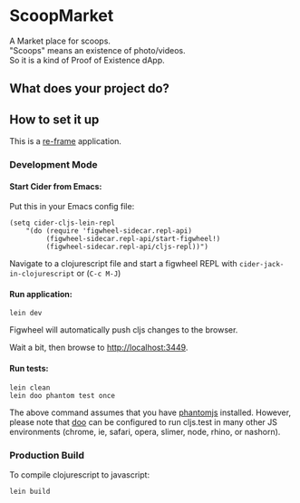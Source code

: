 # ScoopMarket

A Market place for scoops.  
"Scoops" means an existence of photo/videos.  
So it is a kind of Proof of Existence dApp.

## What does your project do?

## How to set it up

This is a [re-frame](https://github.com/Day8/re-frame) application.

### Development Mode

#### Start Cider from Emacs:

Put this in your Emacs config file:

```
(setq cider-cljs-lein-repl
    "(do (require 'figwheel-sidecar.repl-api)
         (figwheel-sidecar.repl-api/start-figwheel!)
         (figwheel-sidecar.repl-api/cljs-repl))")
```

Navigate to a clojurescript file and start a figwheel REPL with `cider-jack-in-clojurescript` or (`C-c M-J`)

#### Run application:

```
lein dev
```

Figwheel will automatically push cljs changes to the browser.

Wait a bit, then browse to [http://localhost:3449](http://localhost:3449).

#### Run tests:

```
lein clean
lein doo phantom test once
```

The above command assumes that you have [phantomjs](https://www.npmjs.com/package/phantomjs) installed. However, please note that [doo](https://github.com/bensu/doo) can be configured to run cljs.test in many other JS environments (chrome, ie, safari, opera, slimer, node, rhino, or nashorn).

### Production Build


To compile clojurescript to javascript:

```
lein build
```
